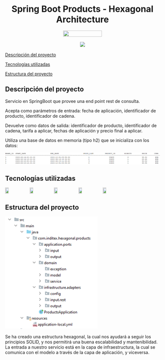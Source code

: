 <h1 align="center"> Spring Boot Products - Hexagonal Architecture </h1>

<p align="center">
  <img width="50%" height="50%" src="https://miro.medium.com/v2/resize:fit:761/1*9A0lTCXhJma8-gSISbzKrA.png" />
</p>

<p align="center">
   <img src="https://img.shields.io/badge/Status-En_desarrollo-green"/>
</p>

[Descripción del proyecto](#descripción-del-proyecto)

[Tecnologías utilizadas](#tecnologías-utilizadas)

[Estructura del proyecto](#estructura-del-proyecto)


## Descripción del proyecto
Servicio en SpringBoot que provee una end point rest de consulta.

Acepta como parámetros de entrada: fecha de aplicación, identificador de producto, identificador de cadena.

Devuelve como datos de salida: identificador de producto, identificador de cadena, tarifa a aplicar, fechas de aplicación y precio final a aplicar.

Utiliza una base de datos en memoria (tipo h2) que se inicializa con los datos:

![img.png](img.png)

## Tecnologías utilizadas
<p align="left">
  <img width="15%" height="15%" src="https://miro.medium.com/v2/resize:fit:1358/1*yIEa02vx20jdlcWWJM-L4Q.jpeg" />
  <img width="15%" height="15%" src="https://miro.medium.com/v2/resize:fit:1400/1*Jt34KK87zw10NOLYqU-CNQ.jpeg" />
  <img width="15%" height="15%" src="https://user-images.githubusercontent.com/33158051/103466459-7524de80-4d13-11eb-96ba-f13e5409a18a.png" />
  <img width="15%" height="15%" src="https://dc722jrlp2zu8.cloudfront.net/media/uploads/2020/09/08/pildora-04-imagen.png" />
  <img width="15%" height="15%" src="https://upload.wikimedia.org/wikipedia/commons/a/a1/H2_logo.png" />
</p>

## Estructura del proyecto

![img_3.png](img_3.png)

Se ha creado una estructura hexagonal, la cual nos ayudará a seguir los principios SOLID, y nos permitirá una buena escalabilidad y mantenibilidad.
La entrada a nuestro servicio está en la capa de infraestructura, la cual se comunica con el modelo a través de la capa de aplicación, y viceversa.

